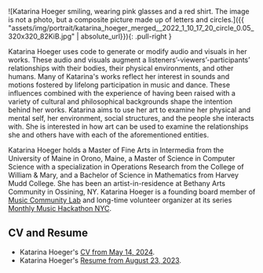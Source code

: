 ![Katarina Hoeger smiling, wearing pink glasses and a red shirt. The image is not a photo, but a composite picture made up of letters and circles.]({{ "assets/img/portrait/katarina_hoeger_merged__2022_1_10_17_20_circle_0.05_320x320_82KiB.jpg" | absolute_url}}){: .pull-right }

Katarina Hoeger uses code to generate or modify audio and visuals in her works. These audio and visuals augment  a listeners’-viewers’-participants’ relationships with their bodies, their physical environments, and other humans. Many of Katarina's works reflect her interest in sounds and motions fostered by lifelong participation in music and dance. These influences combined with the experience of having been raised with a variety of cultural and philosophical backgrounds shape the intention behind her works. Katarina aims to use her art to examine her physical and mental self, her environment, social structures, and the people she interacts with. She is interested in how art can be used to examine the relationships she and others have with each of the aforementioned entities.

Katarina Hoeger holds a Master of Fine Arts in Intermedia from the  University of Maine in Orono, Maine, a Master of Science in Computer Science with a specialization in Operations Research from the College of William & Mary, and a Bachelor of Science in Mathematics from Harvey Mudd College. She has been an artist-in-residence at Bethany Arts Community in Ossining, NY.
Katarina Hoeger is a founding board member of [Music Community Lab](https://musiccommunitylab.org/) and long-time volunteer organizer at its series [Monthly Music Hackathon NYC](https://monthlymusichackathon.org/).

## CV and Resume
- Katarina Hoeger's [CV from May 14, 2024]({{page.pdf_local}}).
- Katarina Hoeger's [Resume from August 23, 2023]({{page.pdf_local_resume}}).

<!-- <iframe src="{{page.pdf_local}}" type="application/pdf"></iframe> -->
